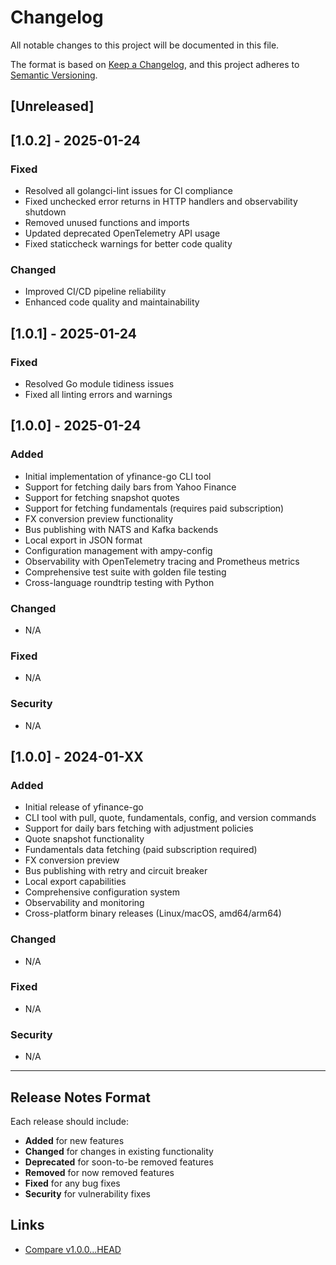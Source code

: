 # Changelog

All notable changes to this project will be documented in this file.

The format is based on [Keep a Changelog](https://keepachangelog.com/en/1.0.0/),
and this project adheres to [Semantic Versioning](https://semver.org/spec/v2.0.0.html).

## [Unreleased]

## [1.0.2] - 2025-01-24

### Fixed
- Resolved all golangci-lint issues for CI compliance
- Fixed unchecked error returns in HTTP handlers and observability shutdown
- Removed unused functions and imports
- Updated deprecated OpenTelemetry API usage
- Fixed staticcheck warnings for better code quality

### Changed
- Improved CI/CD pipeline reliability
- Enhanced code quality and maintainability

## [1.0.1] - 2025-01-24

### Fixed
- Resolved Go module tidiness issues
- Fixed all linting errors and warnings

## [1.0.0] - 2025-01-24

### Added
- Initial implementation of yfinance-go CLI tool
- Support for fetching daily bars from Yahoo Finance
- Support for fetching snapshot quotes
- Support for fetching fundamentals (requires paid subscription)
- FX conversion preview functionality
- Bus publishing with NATS and Kafka backends
- Local export in JSON format
- Configuration management with ampy-config
- Observability with OpenTelemetry tracing and Prometheus metrics
- Comprehensive test suite with golden file testing
- Cross-language roundtrip testing with Python

### Changed
- N/A

### Fixed
- N/A

### Security
- N/A

## [1.0.0] - 2024-01-XX

### Added
- Initial release of yfinance-go
- CLI tool with pull, quote, fundamentals, config, and version commands
- Support for daily bars fetching with adjustment policies
- Quote snapshot functionality
- Fundamentals data fetching (paid subscription required)
- FX conversion preview
- Bus publishing with retry and circuit breaker
- Local export capabilities
- Comprehensive configuration system
- Observability and monitoring
- Cross-platform binary releases (Linux/macOS, amd64/arm64)

### Changed
- N/A

### Fixed
- N/A

### Security
- N/A

---

## Release Notes Format

Each release should include:

- **Added** for new features
- **Changed** for changes in existing functionality
- **Deprecated** for soon-to-be removed features
- **Removed** for now removed features
- **Fixed** for any bug fixes
- **Security** for vulnerability fixes

## Links

- [Compare v1.0.0...HEAD](https://github.com/yeonlee/yfinance-go/compare/v1.0.0...HEAD)
